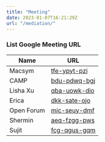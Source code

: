 ```yaml
---
title: "Meeting"
date: 2023-01-07T16:21:29Z
url: "/mediation/"
---
```


### List Google Meeting URL

| Name       | URL                                                  |
| ---------- | ---------------------------------------------------- |
| Macsym     | [tfe-ypyt-pzi](https://meet.google.com/tfe-ypyt-pzi) |
| CAMP       | [bdu-pdwq-bgj](https://meet.google.com/bdu-pdwq-bgj) |
| Lisha Xu   | [qba-uowk-dio](https://meet.google.com/qba-uowk-dio) |
| Erica      | [dkk-sate-ojo](https://meet.google.com/dkk-sate-ojo) |
| Open Forum | [mic-seuy-dmf](https://meet.google.com/mic-seuy-dmf) |
| Shermin    | [aeq-fzgg-pws](https://meet.google.com/aeq-fzgg-pws) |
| Sujit      | [fcg-qgus-gqm](https://meet.google.com/fcg-qgus-gqm) |


